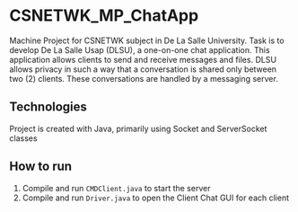 # CSNETWK_MP_ChatApp
Machine Project for CSNETWK subject in De La Salle University. Task is to develop De La Salle Usap (DLSU), a one-on-one chat application. This application allows clients to send and receive messages and files. DLSU allows privacy in such a way that a conversation is shared only between two (2) clients. These conversations are handled by a messaging server.

## Technologies
Project is created with Java, primarily using Socket and ServerSocket classes

## How to run
1. Compile and run `CMDClient.java` to start the server
2. Compile and run `Driver.java` to open the Client Chat GUI for each client